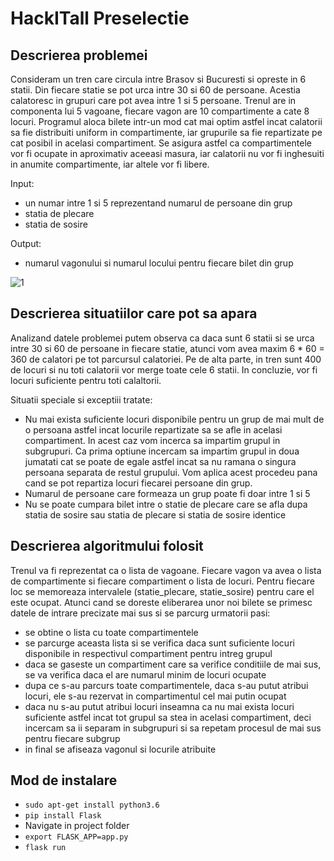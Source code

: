 # HackITall Preselectie

## Descrierea problemei

Consideram un tren care circula intre Brasov si Bucuresti si opreste in 6 statii. Din fiecare statie se pot urca intre 30 si 60 de persoane.
Acestia calatoresc in grupuri care pot avea intre 1 si 5 persoane. Trenul are in componenta lui 5 vagoane, fiecare vagon are 10 compartimente a cate 8 locuri.
Programul aloca bilete intr-un mod cat mai optim astfel incat calatorii sa fie distribuiti uniform in compartimente, iar grupurile
sa fie repartizate pe cat posibil in acelasi compartiment. Se asigura astfel ca compartimentele vor fi ocupate in aproximativ aceeasi
masura, iar calatorii nu vor fi inghesuiti in anumite compartimente, iar altele vor fi libere.

Input: 
* un numar intre 1 si 5 reprezentand numarul de persoane din grup
* statia de plecare
* statia de sosire

Output:
* numarul vagonului si numarul locului pentru fiecare bilet din grup

![1](https://i.imgur.com/RTe6o19.jpg)

## Descrierea situatiilor care pot sa apara

Analizand datele problemei putem observa ca daca sunt 6 statii si se urca intre 30 si 60 de persoane in fiecare statie, atunci vom avea
maxim 6 * 60 = 360 de calatori pe tot parcursul calatoriei. Pe de alta parte, in tren sunt 400 de locuri si nu toti calatorii vor merge toate
cele 6 statii. In concluzie, vor fi locuri suficiente pentru toti calaltorii.

Situatii speciale si exceptiii tratate:

* Nu mai exista suficiente locuri disponibile pentru un grup de mai mult de o persoana astfel incat locurile repartizate sa se afle in acelasi
compartiment. In acest caz vom incerca sa impartim grupul in subgrupuri. Ca prima optiune incercam sa impartim grupul in doua jumatati
cat se poate de egale astfel incat sa nu ramana o singura persoana separata de restul grupului. Vom aplica acest procedeu pana cand se 
pot repartiza locuri fiecarei persoane din grup. 
* Numarul de persoane care formeaza un grup poate fi doar intre 1 si 5
* Nu se poate cumpara bilet intre o statie de plecare care se afla dupa statia de sosire sau statia de plecare si statia de sosire identice


## Descrierea algoritmului folosit

Trenul va fi reprezentat ca o lista de vagoane. Fiecare vagon va avea o lista de compartimente si fiecare compartiment o lista de locuri. 
Pentru fiecare loc se memoreaza intervalele (statie_plecare, statie_sosire) pentru care el este ocupat. 
Atunci cand se doreste  eliberarea unor noi bilete se primesc datele de intrare precizate mai sus si se parcurg urmatorii pasi:
* se obtine o lista cu toate compartimentele
* se parcurge aceasta lista si se verifica daca sunt suficiente locuri disponibile in respectivul compartiment pentru intreg grupul
* daca se gaseste un compartiment care sa verifice conditiile de mai sus, se va verifica daca el are numarul minim de locuri ocupate
* dupa ce s-au parcurs toate compartimentele, daca s-au putut atribui locuri, ele s-au rezervat in compartimentul cel mai putin ocupat
* daca nu s-au putut atribui locuri inseamna ca nu mai exista locuri suficiente astfel incat tot grupul sa stea in acelasi compartiment,
deci incercam sa ii separam in subgrupuri si sa repetam procesul de mai sus pentru fiecare subgrup
* in final se afiseaza vagonul si locurile atribuite


## Mod de instalare

* `sudo apt-get install python3.6`
* `pip install Flask`
* Navigate in project folder
* `export FLASK_APP=app.py`
* `flask run`
